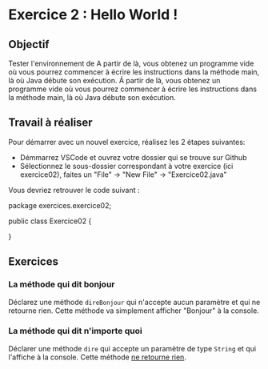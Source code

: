 # Exercice 2 : Hello World !

## Objectif
Tester l'environnement de A partir de là, vous obtenez un programme vide où vous pourrez commencer à écrire les instructions dans la méthode main, là où Java débute son exécution. Á partir de là, vous obtenez un programme vide où vous pourrez commencer à écrire les instructions dans la méthode main, là où Java débute son exécution.


## Travail à réaliser
Pour démarrer avec un nouvel exercice, réalisez les 2 étapes suivantes: 
- Démmarrez VSCode et ouvrez votre dossier qui se trouve sur Github
- Sélectionnez le sous-dossier correspondant à votre exercice (ici exercice02), faites un "File" -> "New File" -> "Exercice02.java"

Vous devriez retrouver le code suivant :

package exercices.exercice02;

public class Exercice02 {
    
}



## Exercices

### La méthode qui dit bonjour
Déclarez une méthode `direBonjour` qui n'accepte aucun paramètre et qui ne retourne rien. Cette méthode va simplement afficher "Bonjour" à la console. 

### La méthode qui dit n'importe quoi 

Déclarer une méthode `dire` qui accepte un paramètre de type `String` et qui l'affiche à la console. Cette méthode <u>ne retourne rien</u>. 
